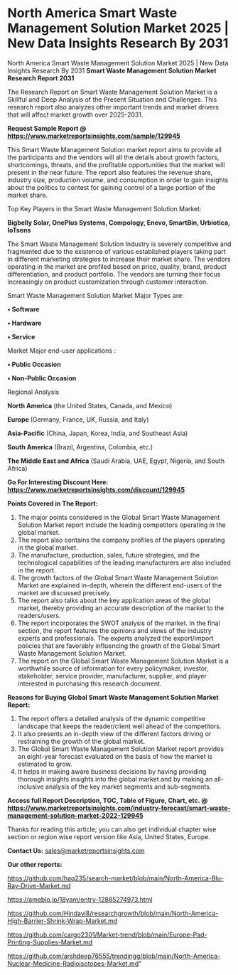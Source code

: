 # North America Smart Waste Management Solution Market 2025 | New Data Insights Research By 2031
North America Smart Waste Management Solution Market 2025 | New Data Insights Research By 2031
<strong>Smart Waste Management Solution Market Research Report 2031</strong>

The Research Report on Smart Waste Management Solution Market is a Skillful and Deep Analysis of the Present Situation and Challenges. This research report also analyzes other important trends and market drivers that will affect market growth over 2025-2031.

<strong>Request Sample Report @ <a href=https://www.marketreportsinsights.com/sample/129945>https://www.marketreportsinsights.com/sample/129945</a></strong>

This Smart Waste Management Solution market report aims to provide all the participants and the vendors will all the details about growth factors, shortcomings, threats, and the profitable opportunities that the market will present in the near future. The report also features the revenue share, industry size, production volume, and consumption in order to gain insights about the politics to contest for gaining control of a large portion of the market share.

Top Key Players in the Smart Waste Management Solution Market:

<strong>Bigbelly Solar, OnePlus Systems, Compology, Enevo, SmartBin, Urbiotica, IoTsens</strong>

The Smart Waste Management Solution Industry is severely competitive and fragmented due to the existence of various established players taking part in different marketing strategies to increase their market share. The vendors operating in the market are profiled based on price, quality, brand, product differentiation, and product portfolio. The vendors are turning their focus increasingly on product customization through customer interaction.

Smart Waste Management Solution Market Major Types are:

<strong>• Software

• Hardware

• Service</strong>

Market Major end-user applications :

<strong>• Public Occasion

• Non-Public Occasion</strong>

Regional Analysis

</u><strong><b>North America</b></strong> (the United States, Canada, and Mexico)

<strong><b>Europe </b></strong>(Germany, France, UK, Russia, and Italy)

<strong><b>Asia-Pacific</b></strong> (China, Japan, Korea, India, and Southeast Asia)

<strong><b>South America</b></strong> (Brazil, Argentina, Colombia, etc.)

<strong><b>The Middle East and Africa</b></strong> (Saudi Arabia, UAE, Egypt, Nigeria, and South Africa)

<strong>Go For Interesting Discount Here: <a href=https://www.marketreportsinsights.com/discount/129945>https://www.marketreportsinsights.com/discount/129945</a></strong>

<strong>Points Covered in The Report:</strong>
<ol>
  <li>The major points considered in the Global Smart Waste Management Solution Market report include the leading competitors operating in the global market.</li>
  <li>The report also contains the company profiles of the players operating in the global market.</li>
  <li>The manufacture, production, sales, future strategies, and the technological capabilities of the leading manufacturers are also included in the report.</li>
  <li>The growth factors of the Global Smart Waste Management Solution Market are explained in-depth, wherein the different end-users of the market are discussed precisely.</li>
  <li>The report also talks about the key application areas of the global market, thereby providing an accurate description of the market to the readers/users.</li>
  <li>The report incorporates the SWOT analysis of the market. In the final section, the report features the opinions and views of the industry experts and professionals. The experts analyzed the export/import policies that are favorably influencing the growth of the Global Smart Waste Management Solution Market.</li>
  <li>The report on the Global Smart Waste Management Solution Market is a worthwhile source of information for every policymaker, investor, stakeholder, service provider, manufacturer, supplier, and player interested in purchasing this research document.</li>
</ol>
<strong>Reasons for Buying Global Smart Waste Management Solution Market Report:</strong>

<ol>
  <li>The report offers a detailed analysis of the dynamic competitive landscape that keeps the reader/client well ahead of the competitors.</li>
  <li>It also presents an in-depth view of the different factors driving or restraining the growth of the global market.</li>
  <li>The Global Smart Waste Management Solution Market report provides an eight-year forecast evaluated on the basis of how the market is estimated to grow.</li>
  <li>It helps in making aware business decisions by having providing thorough insights insights into the global market and by making an all-inclusive analysis of the key market segments and sub-segments.</li>
</ol>
<strong>Access full Report Description, TOC, Table of Figure, Chart, etc. @ <a href=https://www.marketreportsinsights.com/industry-forecast/smart-waste-management-solution-market-2022-129945>https://www.marketreportsinsights.com/industry-forecast/smart-waste-management-solution-market-2022-129945</a></strong>


Thanks for reading this article; you can also get individual chapter wise section or region wise report version like Asia, United States, Europe.

<strong>Contact Us:</strong>
sales@marketreportsinsights.com

<strong>Our other reports:</strong>

<a href=https://github.com/haq235/search-market/blob/main/North-America-Blu-Ray-Drive-Market.md>https://github.com/haq235/search-market/blob/main/North-America-Blu-Ray-Drive-Market.md</a>

<a href=https://ameblo.jp/18yam/entry-12885274973.html>https://ameblo.jp/18yam/entry-12885274973.html</a>

<a href=https://github.com/Hindavi8/researchgrowth/blob/main/North-America-High-Barrier-Shrink-Wrap-Market.md>https://github.com/Hindavi8/researchgrowth/blob/main/North-America-High-Barrier-Shrink-Wrap-Market.md</a>

<a href=https://github.com/cargo2301/Market-trend/blob/main/Europe-Pad-Printing-Supplies-Market.md>https://github.com/cargo2301/Market-trend/blob/main/Europe-Pad-Printing-Supplies-Market.md</a>

<a href=https://github.com/arshdeep76555/trendingg/blob/main/North-America-Nuclear-Medicine-Radioisotopes-Market.md>https://github.com/arshdeep76555/trendingg/blob/main/North-America-Nuclear-Medicine-Radioisotopes-Market.md</a>"
